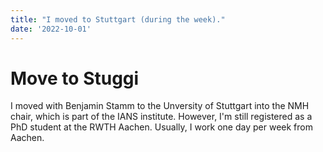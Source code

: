 ```yaml
---
title: "I moved to Stuttgart (during the week)."
date: '2022-10-01'
---
```


# Move to Stuggi

I moved with Benjamin Stamm to the Unversity of Stuttgart into the NMH chair, which is part of the IANS institute. However, I'm still registered as a PhD student at the RWTH Aachen. Usually, I work one day per week from Aachen.
